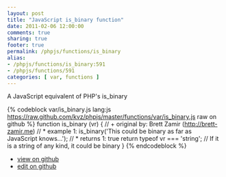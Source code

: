 ```yaml
---
layout: post
title: "JavaScript is_binary function"
date: 2011-02-06 12:00:00
comments: true
sharing: true
footer: true
permalink: /phpjs/functions/is_binary
alias:
- /phpjs/functions/is_binary:591
- /phpjs/functions/591
categories: [ var, functions ]
---
```

A JavaScript equivalent of PHP's is_binary
<!-- more -->
{% codeblock var/is_binary.js lang:js https://raw.github.com/kvz/phpjs/master/functions/var/is_binary.js raw on github %}
function is_binary (vr) {
    // +   original by: Brett Zamir (http://brett-zamir.me)
    // *     example 1: is_binary('This could be binary as far as JavaScript knows...');
    // *     returns 1: true
    return typeof vr === 'string'; // If it is a string of any kind, it could be binary
}
{% endcodeblock %}
<ul>
 <li><a href="https://github.com/kvz/phpjs/blob/master/functions/var/is_binary.js">view on github</a></li>
 <li><a href="https://github.com/kvz/phpjs/edit/master/functions/var/is_binary.js">edit on github</a></li>
</ul>
